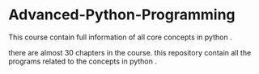 # Advanced-Python-Programming

This course contain full information of all core concepts in python .

there are almost 30 chapters in the course. 
this repository contain all the programs related to the concepts in python .